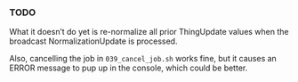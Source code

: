 ### TODO

What it doesn’t do yet is re-normalize all prior ThingUpdate values when the broadcast NormalizationUpdate is processed.

Also, cancelling the job in `039_cancel_job.sh` works fine, but it causes an ERROR message to pup up in the console, which could be better.
